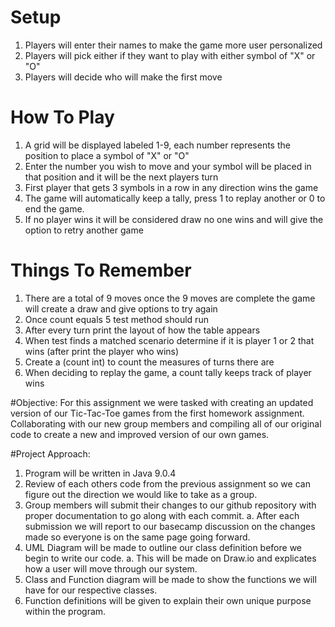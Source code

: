 # Setup
1. Players will enter their names to make the game more user personalized
2. Players will pick either if they want to play with either symbol of "X" or "O"
3. Players will decide who will make the first move

# How To Play
1. A grid will be displayed labeled 1-9, each number represents the position to place a symbol of "X" or "O"
2. Enter the number you wish to move and your symbol will be placed in that position and it will be the next players turn
3. First player that gets 3 symbols in a row in any direction wins the game
4. The game will automatically keep a tally, press 1 to replay another or 0 to end the game.
5. If no player wins it will be considered  draw no one wins and will give the option to retry another game

# Things To Remember
1. There are a total of 9 moves once the 9 moves are complete the game will create a draw and give options to try again
2. Once count equals 5 test method should run
3. After every turn print the layout of how the table appears
4. When test finds a matched scenario determine if it is player 1 or 2 that wins (after print the player who wins)
5. Create a (count int) to count the measures of turns there are
6. When deciding to replay the game, a count tally keeps track of player wins

#Objective:
For this assignment we were tasked with creating an updated version of our Tic-Tac-Toe games from the first homework assignment.
Collaborating with our new group members and compiling all of our original code to create a new and improved version of our own games.

#Project Approach:
1. Program will be written in Java 9.0.4
2. Review of each others code from the previous assignment so we can figure out the direction we would like to take as a group.
3. Group members will submit their changes to our github repository with proper documentation to go along with each commit.
   a. After each submission we will report to our basecamp discussion on the changes made so everyone is on the same page going forward.
4. UML Diagram will be made to outline our class definition before we begin to write our code.
   a. This will be made on Draw.io and explicates how a user will move through our system. 
5. Class and Function diagram will be made to show the functions we will have for our respective classes.
6. Function definitions will be given to explain their own unique purpose within the program.
